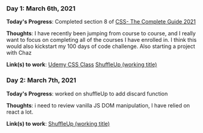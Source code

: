 <!-- # 100 Days Of Code - Log

### Day 0: February 30, 2016 (Example 1)
##### (delete me or comment me out)

**Today's Progress**: Fixed CSS, worked on canvas functionality for the app.

**Thoughts:** I really struggled with CSS, but, overall, I feel like I am slowly getting better at it. Canvas is still new for me, but I managed to figure out some basic functionality.

**Link to work:** [Calculator App](http://www.example.com) -->

### Day 1: March 6th, 2021

**Today's Progress**: Completed section 8 of [CSS- The Complete Guide 2021](https://www.udemy.com/course/css-the-complete-guide-incl-flexbox-grid-sass/)

**Thoughts**: I have recently been jumping from course to course, and I really want to focus on completing all of the courses I have enrolled in. I think this would also kickstart my 100 days of code challenge. Also starting a project with Chaz

**Link(s) to work**: [Udemy CSS Class](https://github.com/mikedichello/udemy-css)
[ShuffleUp (working title)](https://github.com/mikedichello/ShuffleUp)

### Day 2: March 7th, 2021

**Today's Progress**: worked on shuffleUp to add discard function

**Thoughts**: i need to review vanilla JS DOM manipulation, I have relied on react a lot.

**Link(s) to work**: [ShuffleUp (working title)](https://github.com/mikedichello/ShuffleUp)
